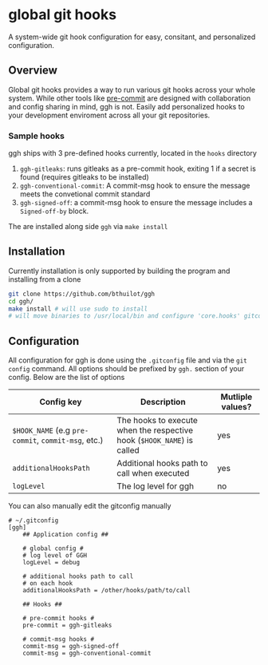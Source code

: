 # global git hooks

A system-wide git hook configuration for easy, consitant, and personalized configuration.

## Overview

Global git hooks provides a way to run various git hooks across your whole system.
While other tools like [pre-commit](https://pre-commit.com/) are designed with collaboration and config sharing in mind,
ggh is not. Easily add personalized hooks to your development enviroment across all your
git repositories.

### Sample hooks

ggh ships with 3 pre-defined hooks currently, located in the `hooks` directory

1. `ggh-gitleaks`: runs gitleaks as a pre-commit hook, exiting 1 if a secret is found (requires gitleaks to be installed)
2. `ggh-conventional-commit`: A commit-msg hook to ensure the message meets the convetional commit standard
3. `ggh-signed-off`: a commit-msg hook to ensure the message includes a `Signed-off-by` block.

The are installed along side `ggh` via `make install`

## Installation

Currently installation is only supported by building the program and installing from a clone

```bash
git clone https://github.com/bthuilot/ggh
cd ggh/
make install # will use sudo to install
# will move binaries to /usr/local/bin and configure 'core.hooks' gitconfig value
```

## Configuration

All configuration for ggh is done using the `.gitconfig` file
and via the `git config` command. All options should be prefixed by `ggh.`
section of your config. Below are the list of options

| Config key                                          | Description                                                            | Mutliple values? |
|-----------------------------------------------------|------------------------------------------------------------------------|------------------|
| `$HOOK_NAME` (e.g `pre-commit`, `commit-msg`, etc.) | The hooks to execute when the respective hook (`$HOOK_NAME`) is called | yes              |
| `additionalHooksPath`                               | Additional hooks path to call when executed                            | yes              |
| `logLevel`                                          | The log level for ggh                                                  | no               |


You can also manually edit the gitconfig manually

```gitconfig
# ~/.gitconfig
[ggh]
	## Application config ##

	# global config #
	# log level of GGH
	logLevel = debug
	
	# additional hooks path to call
	# on each hook
	additionalHooksPath = /other/hooks/path/to/call
	
	## Hooks ##
	
	# pre-commit hooks #
	pre-commit = ggh-gitleaks

	# commit-msg hooks #
	commit-msg = ggh-signed-off
	commit-msg = ggh-conventional-commit
```

